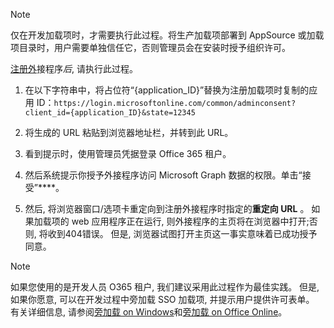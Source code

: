 
> [!NOTE]
> 仅在开发加载项时，才需要执行此过程。将生产加载项部署到 AppSource 或加载项目录时，用户需要单独信任它，否则管理员会在安装时授予组织许可。

[注册外](../develop/register-sso-add-in-aad-v2.md)接程序*后*, 请执行此过程。

1. 在以下字符串中，将占位符“{application_ID}”替换为注册加载项时复制的应用 ID：`https://login.microsoftonline.com/common/adminconsent?client_id={application_ID}&state=12345`

1. 将生成的 URL 粘贴到浏览器地址栏，并转到此 URL。

1. 看到提示时，使用管理员凭据登录 Office 365 租户。

1. 然后系统提示你授予外接程序访问 Microsoft Graph 数据的权限。单击“接受”****。

1. 然后, 将浏览器窗口/选项卡重定向到注册外接程序时指定的**重定向 URL** 。 如果加载项的 web 应用程序正在运行, 则外接程序的主页将在浏览器中打开;否则, 将收到404错误。 但是, 浏览器试图打开主页这一事实意味着已成功授予同意。

>[!NOTE]
>如果您使用的是开发人员 O365 租户, 我们建议采用此过程作为最佳实践。 但是, 如果你愿意, 可以在开发过程中旁加载 SSO 加载项, 并提示用户提供许可表单。 有关详细信息, 请参阅[旁加载 on Windows](/office/dev/add-ins/testing/create-a-network-shared-folder-catalog-for-task-pane-and-content-add-ins)和[旁加载 on Office Online](/office/dev/add-ins/testing/sideload-office-add-ins-for-testing)。
